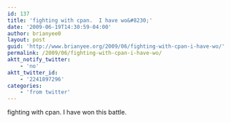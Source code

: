 ```yaml
---
id: 137
title: 'fighting with cpan.  I have wo&#8230;'
date: '2009-06-19T14:30:59-04:00'
author: brianyee0
layout: post
guid: 'http://www.brianyee.org/2009/06/fighting-with-cpan-i-have-wo/'
permalink: /2009/06/fighting-with-cpan-i-have-wo/
aktt_notify_twitter:
    - 'no'
aktt_twitter_id:
    - '2241897296'
categories:
    - 'from twitter'
---
```


fighting with cpan. I have won this battle.
